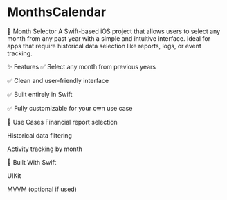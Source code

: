 # MonthsCalendar
📅 Month Selector
A Swift-based iOS project that allows users to select any month from any past year with a simple and intuitive interface. Ideal for apps that require historical data selection like reports, logs, or event tracking.

✨ Features
✅ Select any month from previous years

✅ Clean and user-friendly interface

✅ Built entirely in Swift

✅ Fully customizable for your own use case

🔧 Use Cases
Financial report selection

Historical data filtering

Activity tracking by month

📱 Built With
Swift

UIKit

MVVM (optional if used)
